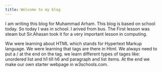 ```yaml
---
title: Welcome to my blog
---
```


I am writing this blog for Muhammad Arham. This blog is based on school today. So today I was in school. I arived from bus. The First lesson was steam but Sir.Ahasan took it for a very important lesson in computing.

Ww were learning about HTML which stands for Hypertext Markup language. We were learning that tags are there in Html. We always need to put a / at the end on the tag. we learn different types of tages like: unordered list and h1 till h6 and paragraph and list items. At the end we make our own starter webpage in w3schools.com.

